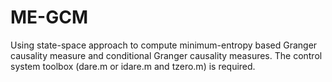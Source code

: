 # ME-GCM
Using state-space approach to compute minimum-entropy based Granger causality measure and conditional Granger causality measures.
The control system toolbox (dare.m or idare.m and tzero.m) is required.

